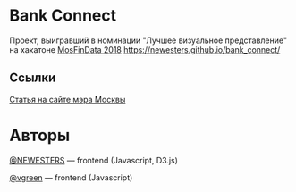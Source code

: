 # Bank Connect
Проект, выигравший в номинации "Лучшее визуальное представление" на хакатоне [MosFinData 2018](http://mosfindata.ru/) https://newesters.github.io/bank_connect/

## Cсылки
[Статья на сайте мэра Москвы](https://www.mos.ru/news/item/46808073/)

# Авторы
[@NEWESTERS](https://github.com/NEWESTERS/) — frontend (Javascript, D3.js)

[@vgreen](https://github.com/vgreen) — frontend (Javascript)
